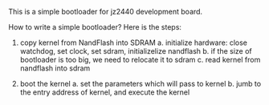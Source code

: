 This is a simple bootloader for jz2440 development board.

How to write a simple bootloader? Here is the steps:
1. copy kernel from NandFlash into SDRAM
a. initialize hardware: close watchdog, set clock, set sdram, initializelize nandflash
b. if the size of bootloader is too big, we need to relocate it to sdram
c. read kernel from nandflash into sdram

2. boot the kernel
a. set the parameters which will pass to kernel
b. jumb to the entry address of kernel, and execute the kernel


